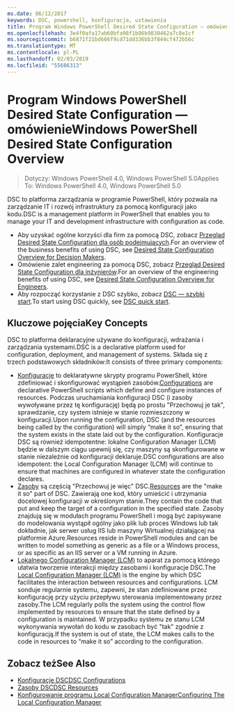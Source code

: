 ```yaml
---
ms.date: 06/12/2017
keywords: DSC, powershell, konfiguracja, ustawienia
title: Program Windows PowerShell Desired State Configuration — omówienie
ms.openlocfilehash: 3e4f0afa17ab60bfa98f1b86b9830462a7c8e1cf
ms.sourcegitcommit: b6871f21bd666f9cd71dd336bb3f844cf472b56c
ms.translationtype: MT
ms.contentlocale: pl-PL
ms.lasthandoff: 02/03/2019
ms.locfileid: "55686313"
---
```

# <a name="windows-powershell-desired-state-configuration-overview"></a><span data-ttu-id="ea5b9-103">Program Windows PowerShell Desired State Configuration — omówienie</span><span class="sxs-lookup"><span data-stu-id="ea5b9-103">Windows PowerShell Desired State Configuration Overview</span></span>

> <span data-ttu-id="ea5b9-104">Dotyczy: Windows PowerShell 4.0, Windows PowerShell 5.0</span><span class="sxs-lookup"><span data-stu-id="ea5b9-104">Applies To: Windows PowerShell 4.0, Windows PowerShell 5.0</span></span>

<span data-ttu-id="ea5b9-105">DSC to platforma zarządzania w programie PowerShell, który pozwala na zarządzanie IT i rozwój infrastruktury za pomocą konfiguracji jako kodu.</span><span class="sxs-lookup"><span data-stu-id="ea5b9-105">DSC is a management platform in PowerShell that enables you to manage your IT and development infrastructure with configuration as code.</span></span>

- <span data-ttu-id="ea5b9-106">Aby uzyskać ogólne korzyści dla firm za pomocą DSC, zobacz [Przegląd Desired State Configuration dla osób podejmujących](decisionMaker.md).</span><span class="sxs-lookup"><span data-stu-id="ea5b9-106">For an overview of the business benefits of using DSC, see [Desired State Configuration Overview for Decision Makers](decisionMaker.md).</span></span>
- <span data-ttu-id="ea5b9-107">Omówienie zalet engineering za pomocą DSC, zobacz [Przegląd Desired State Configuration dla inżynierów](DscForEngineers.md).</span><span class="sxs-lookup"><span data-stu-id="ea5b9-107">For an overview of the engineering benefits of using DSC, see [Desired State Configuration Overview for Engineers](DscForEngineers.md).</span></span>
- <span data-ttu-id="ea5b9-108">Aby rozpocząć korzystanie z DSC szybko, zobacz [DSC — szybki start](../quickstarts/website-quickstart.md).</span><span class="sxs-lookup"><span data-stu-id="ea5b9-108">To start using DSC quickly, see [DSC quick start](../quickstarts/website-quickstart.md).</span></span>

## <a name="key-concepts"></a><span data-ttu-id="ea5b9-109">Kluczowe pojęcia</span><span class="sxs-lookup"><span data-stu-id="ea5b9-109">Key Concepts</span></span>

<span data-ttu-id="ea5b9-110">DSC to platforma deklaracyjne używane do konfiguracji, wdrażania i zarządzania systemami.</span><span class="sxs-lookup"><span data-stu-id="ea5b9-110">DSC is a declarative platform used for configuration, deployment, and management of systems.</span></span> <span data-ttu-id="ea5b9-111">Składa się z trzech podstawowych składników:</span><span class="sxs-lookup"><span data-stu-id="ea5b9-111">It consists of three primary components:</span></span>

- <span data-ttu-id="ea5b9-112">[Konfiguracje](../configurations/configurations.md) to deklaratywne skrypty programu PowerShell, które zdefiniować i skonfigurować wystąpień zasobów.</span><span class="sxs-lookup"><span data-stu-id="ea5b9-112">[Configurations](../configurations/configurations.md) are declarative PowerShell scripts which define and configure instances of resources.</span></span>
    <span data-ttu-id="ea5b9-113">Podczas uruchamiania konfiguracji DSC (i zasoby wywoływane przez tę konfigurację) będą po prostu "Przechowuj je tak", sprawdzanie, czy system istnieje w stanie rozmieszczony w konfiguracji.</span><span class="sxs-lookup"><span data-stu-id="ea5b9-113">Upon running the configuration, DSC (and the resources being called by the configuration) will simply “make it so”, ensuring that the system exists in the state laid out by the configuration.</span></span>
    <span data-ttu-id="ea5b9-114">Konfiguracje DSC są również idempotentne: lokalne Configuration Manager (LCM) będzie w dalszym ciągu upewnij się, czy maszyny są skonfigurowane w stanie niezależnie od konfiguracji deklaruje.</span><span class="sxs-lookup"><span data-stu-id="ea5b9-114">DSC configurations are also idempotent: the Local Configuration Manager (LCM) will continue to ensure that machines are configured in whatever state the configuration declares.</span></span>
- <span data-ttu-id="ea5b9-115">[Zasoby](../resources/resources.md) są częścią "Przechowuj je więc" DSC.</span><span class="sxs-lookup"><span data-stu-id="ea5b9-115">[Resources](../resources/resources.md) are the "make it so" part of DSC.</span></span> <span data-ttu-id="ea5b9-116">Zawierają one kod, który umieścić i utrzymania docelowej konfiguracji w określonym stanie.</span><span class="sxs-lookup"><span data-stu-id="ea5b9-116">They contain the code that put and keep the target of a configuration in the specified state.</span></span>
    <span data-ttu-id="ea5b9-117">Zasoby znajdują się w modułach programu PowerShell i mogą być zapisywane do modelowania wystąpił ogólny jako plik lub proces Windows lub tak dokładnie, jak serwer usług IIS lub maszyny Wirtualnej działającej na platformie Azure.</span><span class="sxs-lookup"><span data-stu-id="ea5b9-117">Resources reside in PowerShell modules and can be written to model something as generic as a file or a Windows process, or as specific as an IIS server or a VM running in Azure.</span></span>
- <span data-ttu-id="ea5b9-118">[Lokalnego Configuration Manager (LCM)](../managing-nodes/metaConfig.md) to aparat za pomocą którego ułatwia tworzenie interakcji między zasobami i konfiguracje DSC.</span><span class="sxs-lookup"><span data-stu-id="ea5b9-118">The [Local Configuration Manager (LCM)](../managing-nodes/metaConfig.md) is the engine by which DSC facilitates the interaction between resources and configurations.</span></span>
    <span data-ttu-id="ea5b9-119">LCM sonduje regularnie systemu, zapewni, że stan zdefiniowane przez konfigurację przy użyciu przepływu sterowania implementowany przez zasoby.</span><span class="sxs-lookup"><span data-stu-id="ea5b9-119">The LCM regularly polls the system using the control flow implemented by resources to ensure that the state defined by a configuration is maintained.</span></span>
    <span data-ttu-id="ea5b9-120">W przypadku systemu ze stanu LCM wykonywania wywołań do kodu w zasobach być "tak" zgodnie z konfiguracją.</span><span class="sxs-lookup"><span data-stu-id="ea5b9-120">If the system is out of state, the LCM makes calls to the code in resources to “make it so” according to the configuration.</span></span>

## <a name="see-also"></a><span data-ttu-id="ea5b9-121">Zobacz też</span><span class="sxs-lookup"><span data-stu-id="ea5b9-121">See Also</span></span>

- [<span data-ttu-id="ea5b9-122">Konfiguracje DSC</span><span class="sxs-lookup"><span data-stu-id="ea5b9-122">DSC Configurations</span></span>](../configurations/configurations.md)
- [<span data-ttu-id="ea5b9-123">Zasoby DSC</span><span class="sxs-lookup"><span data-stu-id="ea5b9-123">DSC Resources</span></span>](../resources/resources.md)
- [<span data-ttu-id="ea5b9-124">Konfigurowanie programu Local Configuration Manager</span><span class="sxs-lookup"><span data-stu-id="ea5b9-124">Configuring The Local Configuration Manager</span></span>](../managing-nodes/metaConfig.md)
